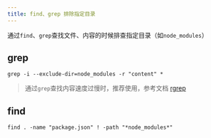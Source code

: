 ```yaml
---
title: find、grep 排除指定目录
---
```


通过`find`、`grep`查找文件、内容的时候排查指定目录（如`node_modules`）

## grep
```shell
grep -i --exclude-dir=node_modules -r "content" *
```

> 通过`grep`查找内容速度过慢时，推荐使用，参考文档 [rgrep](https://www.fudongdong.com/tech/ripgrep.html)

## find
```shell
find . -name "package.json" ! -path "*node_modules*"
```

